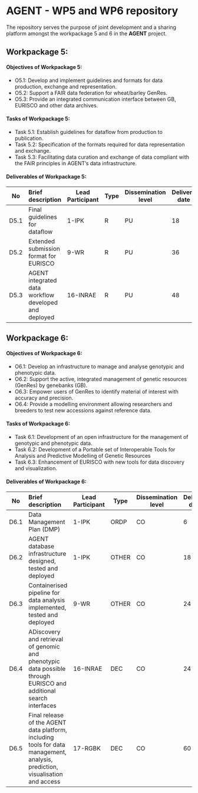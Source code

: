 # AGENT - WP5 and WP6 repository
The repository serves the purpose of joint development and a sharing platform amongst the workpackage 5 and 6 in the **AGENT** project. 

## Workpackage 5:
#### Objectives of Workpackage 5: 
- O5.1: Develop and implement guidelines and formats for data production, exchange and representation.
- O5.2: Support a FAIR data federation for wheat/barley GenRes.
- O5.3: Provide an integrated communication interface between GB, EURISCO and other data archives.

#### Tasks of Workpackage 5: 
- Task 5.1: Establish guidelines for dataflow from production to publication.
- Task 5.2: Specification of the formats required for data representation and exchange.
- Task 5.3: Facilitating data curation and exchange of data compliant with the FAIR principles in AGENT’s data infrastructure.

#### Deliverables of Workpackage 5: 
| No   | Brief description                                     |  Lead Participant |  Type |  Dissemination level | Delivery date |
|------|:-----------------------------------------------------|------------------|------|---------------------|--------------|
| D5.1 | Final guidelines for dataflow                         | 1-IPK             | R | PU | 18 |
| D5.2 | Extended submission format for EURISCO                | 9-WR              | R | PU | 36 |
| D5.3 | AGENT integrated data workflow developed and deployed | 16-INRAE          | R | PU | 48 |

## Workpackage 6:
#### Objectives of Workpackage 6: 
- O6.1: Develop an infrastructure to manage and analyse genotypic and phenotypic data.
- O6.2: Support the active, integrated management of genetic resources (GenRes) by genebanks (GB).
- O6.3: Empower users of GenRes to identify material of interest with accuracy and precision.
- O6.4: Provide a modelling environment allowing researchers and breeders to test new accessions against reference data.

#### Tasks of Workpackage 6: 
- Task 6.1: Development of an open infrastructure for the management of genotypic and phenotypic data.
- Task 6.2: Development of a Portable set of Interoperable Tools for Analysis and Predictive Modelling of Genetic Resources
- Task 6.3: Enhancement of EURISCO with new tools for data discovery and visualization.

#### Deliverables of Workpackage 6: 
| No   | Brief description                                     |  Lead Participant |  Type |  Dissemination level | Delivery date |
|------|:-----------------------------------------------------|------------------|------|---------------------|--------------|
| D6.1 |Data Management Plan (DMP)                        | 1-IPK             | ORDP | CO | 6 |
| D6.2 | AGENT database infrastructure designed, tested and deployed               | 1-IPK  | OTHER | CO | 18 |
| D6.3 | Containerised pipeline for data analysis implemented, tested and deployed | 9-WR         | OTHER | CO | 24 |
| D6.4 | ADiscovery and retrieval of genomic and phenotypic data possible through EURISCO and additional search interfaces | 16-INRAE          | DEC | CO | 24 |
| D6.5 | Final release of the AGENT data platform, including tools for data management, analysis, prediction, <br />visualisation and access | 17-RGBK          | DEC | CO | 60 |

